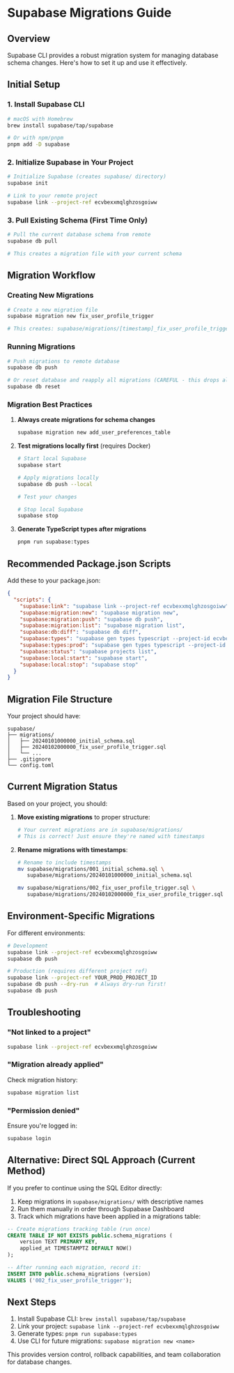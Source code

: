 # Supabase Migrations Guide

## Overview

Supabase CLI provides a robust migration system for managing database schema changes. Here's how to set it up and use it effectively.

## Initial Setup

### 1. Install Supabase CLI

```bash
# macOS with Homebrew
brew install supabase/tap/supabase

# Or with npm/pnpm
pnpm add -D supabase
```

### 2. Initialize Supabase in Your Project

```bash
# Initialize Supabase (creates supabase/ directory)
supabase init

# Link to your remote project
supabase link --project-ref ecvbexxmqlghzosgoiww
```

### 3. Pull Existing Schema (First Time Only)

```bash
# Pull the current database schema from remote
supabase db pull

# This creates a migration file with your current schema
```

## Migration Workflow

### Creating New Migrations

```bash
# Create a new migration file
supabase migration new fix_user_profile_trigger

# This creates: supabase/migrations/[timestamp]_fix_user_profile_trigger.sql
```

### Running Migrations

```bash
# Push migrations to remote database
supabase db push

# Or reset database and reapply all migrations (CAREFUL - this drops all data!)
supabase db reset
```

### Migration Best Practices

1. **Always create migrations for schema changes**

   ```bash
   supabase migration new add_user_preferences_table
   ```

2. **Test migrations locally first** (requires Docker)

   ```bash
   # Start local Supabase
   supabase start

   # Apply migrations locally
   supabase db push --local

   # Test your changes

   # Stop local Supabase
   supabase stop
   ```

3. **Generate TypeScript types after migrations**
   ```bash
   pnpm run supabase:types
   ```

## Recommended Package.json Scripts

Add these to your package.json:

```json
{
  "scripts": {
    "supabase:link": "supabase link --project-ref ecvbexxmqlghzosgoiww",
    "supabase:migration:new": "supabase migration new",
    "supabase:migration:push": "supabase db push",
    "supabase:migration:list": "supabase migration list",
    "supabase:db:diff": "supabase db diff",
    "supabase:types": "supabase gen types typescript --project-id ecvbexxmqlghzosgoiww > lib/supabase/types.ts",
    "supabase:types:prod": "supabase gen types typescript --project-id YOUR_PROD_PROJECT_ID > lib/supabase/types.ts",
    "supabase:status": "supabase projects list",
    "supabase:local:start": "supabase start",
    "supabase:local:stop": "supabase stop"
  }
}
```

## Migration File Structure

Your project should have:

```
supabase/
├── migrations/
│   ├── 20240101000000_initial_schema.sql
│   ├── 20240102000000_fix_user_profile_trigger.sql
│   └── ...
├── .gitignore
└── config.toml
```

## Current Migration Status

Based on your project, you should:

1. **Move existing migrations** to proper structure:

   ```bash
   # Your current migrations are in supabase/migrations/
   # This is correct! Just ensure they're named with timestamps
   ```

2. **Rename migrations with timestamps**:

   ```bash
   # Rename to include timestamps
   mv supabase/migrations/001_initial_schema.sql \
      supabase/migrations/20240101000000_initial_schema.sql

   mv supabase/migrations/002_fix_user_profile_trigger.sql \
      supabase/migrations/20240102000000_fix_user_profile_trigger.sql
   ```

## Environment-Specific Migrations

For different environments:

```bash
# Development
supabase link --project-ref ecvbexxmqlghzosgoiww
supabase db push

# Production (requires different project ref)
supabase link --project-ref YOUR_PROD_PROJECT_ID
supabase db push --dry-run  # Always dry-run first!
supabase db push
```

## Troubleshooting

### "Not linked to a project"

```bash
supabase link --project-ref ecvbexxmqlghzosgoiww
```

### "Migration already applied"

Check migration history:

```bash
supabase migration list
```

### "Permission denied"

Ensure you're logged in:

```bash
supabase login
```

## Alternative: Direct SQL Approach (Current Method)

If you prefer to continue using the SQL Editor directly:

1. Keep migrations in `supabase/migrations/` with descriptive names
2. Run them manually in order through Supabase Dashboard
3. Track which migrations have been applied in a migrations table:

```sql
-- Create migrations tracking table (run once)
CREATE TABLE IF NOT EXISTS public.schema_migrations (
    version TEXT PRIMARY KEY,
    applied_at TIMESTAMPTZ DEFAULT NOW()
);

-- After running each migration, record it:
INSERT INTO public.schema_migrations (version)
VALUES ('002_fix_user_profile_trigger');
```

## Next Steps

1. Install Supabase CLI: `brew install supabase/tap/supabase`
2. Link your project: `supabase link --project-ref ecvbexxmqlghzosgoiww`
3. Generate types: `pnpm run supabase:types`
4. Use CLI for future migrations: `supabase migration new <name>`

This provides version control, rollback capabilities, and team collaboration for database changes.
